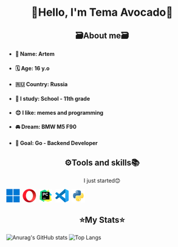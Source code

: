 <h1 align="center">👋Hello, I'm Tema Avocado🥑</h1>

<div>
<h2 align="center">🗃About me🗃</h2>

- #### 🪪 Name: Artem
- #### 🗓 Age: 16 y.o
- #### 🇷🇺 Country: Russia
- #### 📖 I study: School - 11th grade
- #### 😊 I like: memes and programming
- #### 🚘 Dream: BMW M5 F90
- #### 📌 Goal: Go - Backend Developer
</div>

<div align="center">  
  <h2>⚙️Tools and skills📚</h2>
  <p>I just started😊</p>
</div>
<div>
  <img src="https://github.com/devicons/devicon/blob/master/icons/windows11/windows11-original.svg" title="Windows 11" alt="Windows 11" width="35" height="35"/>&nbsp;
  <img src="https://github.com/devicons/devicon/blob/master/icons/opera/opera-original.svg" title="Opera" alt="Opera" width="35" height="35"/>&nbsp;
  <img src="https://github.com/devicons/devicon/blob/master/icons/pycharm/pycharm-original.svg" title="PyCharm" alt="PyCharm" width="35" height="35"/>&nbsp;
  <img src="https://github.com/devicons/devicon/blob/master/icons/vscode/vscode-original.svg" title="VS Code" alt="VS Code" width="35" height="35"/>&nbsp;
  <img src="https://github.com/devicons/devicon/blob/master/icons/python/python-original.svg" title="Python" alt="Python" width="35" height="35"/>&nbsp;
</div>

<h2 align="center">⭐My Stats⭐</h2>

![Anurag's GitHub stats](https://github-readme-stats.vercel.app/api?username=TemaAvocado&show_icons=true&theme=radical)
![Top Langs](https://github-readme-stats.vercel.app/api/top-langs/?username=TemaAvocado&layout=compact)
